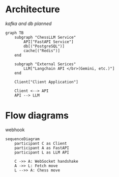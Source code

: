 # Architecture
*kafka and db planned*
```mermaid
graph TB
    subgraph "ChessLLM Service"
        API["FastAPI Service"]
        db[("PostgreSQL")]
        cache[("Redis")]
    end

    subgraph "External Serices"
        LLM["Langchain API </br>(Gemini, etc.)"]
    end

    Client["Client Application"]

    Client <--> API
    API --> LLM

```


# Flow diagrams
webhook
```mermaid
sequenceDiagram
    participant C as Client
    participant A as FastAPI
    participant L as LLM API

    C ->> A: WebSocket handshake
    A ->> L: Fetch move
    L -->> A: Chess move
```
